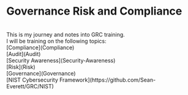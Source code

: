 # Governance Risk and Compliance
<br>
This is my journey and notes into GRC training.
<br>
I will be training on the following topics:
<br>
[Compliance](Compliance)
<br>
[Audit](Audit)
<br>
[Security Awareness](Security-Awareness)
<br>
[Risk](Risk)
<br>
[Governance](Governance)
<br>
[NIST Cybersecurity Framework](https://github.com/Sean-Everett/GRC/NIST)
<br>
